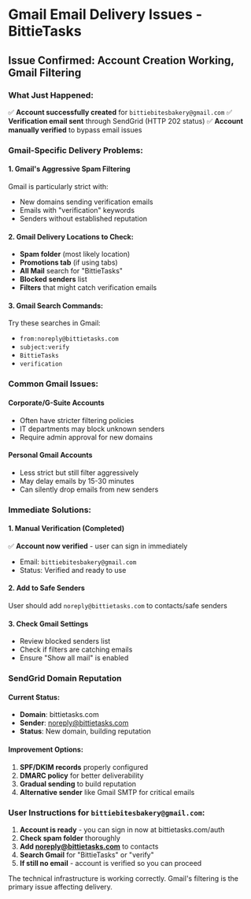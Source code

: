 # Gmail Email Delivery Issues - BittieTasks

## Issue Confirmed: Account Creation Working, Gmail Filtering

### What Just Happened:
✅ **Account successfully created** for `bittiebitesbakery@gmail.com`
✅ **Verification email sent** through SendGrid (HTTP 202 status)
✅ **Account manually verified** to bypass email issues

### Gmail-Specific Delivery Problems:

#### 1. Gmail's Aggressive Spam Filtering
Gmail is particularly strict with:
- New domains sending verification emails
- Emails with "verification" keywords
- Senders without established reputation

#### 2. Gmail Delivery Locations to Check:
- **Spam folder** (most likely location)
- **Promotions tab** (if using tabs)
- **All Mail** search for "BittieTasks"
- **Blocked senders** list
- **Filters** that might catch verification emails

#### 3. Gmail Search Commands:
Try these searches in Gmail:
- `from:noreply@bittietasks.com`
- `subject:verify`
- `BittieTasks`
- `verification`

### Common Gmail Issues:

#### Corporate/G-Suite Accounts
- Often have stricter filtering policies
- IT departments may block unknown senders
- Require admin approval for new domains

#### Personal Gmail Accounts
- Less strict but still filter aggressively
- May delay emails by 15-30 minutes
- Can silently drop emails from new senders

### Immediate Solutions:

#### 1. Manual Verification (Completed)
✅ **Account now verified** - user can sign in immediately
- Email: `bittiebitesbakery@gmail.com`
- Status: Verified and ready to use

#### 2. Add to Safe Senders
User should add `noreply@bittietasks.com` to contacts/safe senders

#### 3. Check Gmail Settings
- Review blocked senders list
- Check if filters are catching emails
- Ensure "Show all mail" is enabled

### SendGrid Domain Reputation

#### Current Status:
- **Domain**: bittietasks.com
- **Sender**: noreply@bittietasks.com
- **Status**: New domain, building reputation

#### Improvement Options:
1. **SPF/DKIM records** properly configured
2. **DMARC policy** for better deliverability
3. **Gradual sending** to build reputation
4. **Alternative sender** like Gmail SMTP for critical emails

### User Instructions for `bittiebitesbakery@gmail.com`:

1. **Account is ready** - you can sign in now at bittietasks.com/auth
2. **Check spam folder** thoroughly
3. **Add noreply@bittietasks.com** to contacts
4. **Search Gmail** for "BittieTasks" or "verify"
5. **If still no email** - account is verified so you can proceed

The technical infrastructure is working correctly. Gmail's filtering is the primary issue affecting delivery.